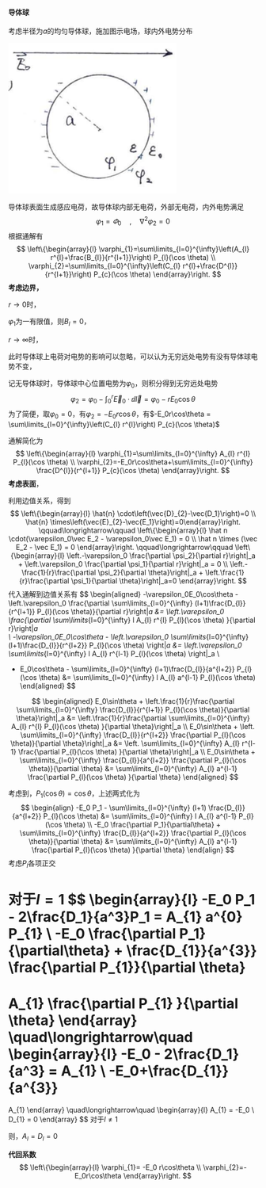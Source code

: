 #### 导体球

考虑半径为$a$的均匀导体球，施加图示电场，球内外电势分布

<img src="导体球问题.assets/image-20220408203806096.png" alt="image-20220408203806096" style="zoom:67%;" />

导体球表面生成感应电荷，故导体球内部无电荷，外部无电荷，内外电势满足
$$
\varphi_{1}=\varPhi_0 \quad, \quad \nabla^{2} \varphi_{2}=0
$$
根据通解有
$$
\left\{\begin{array}{l}
\varphi_{1}=\sum\limits_{l=0}^{\infty}\left(A_{l} r^{l}+\frac{B_{l}}{r^{l+1}}\right) P_{l}(\cos \theta) 
\\
\varphi_{2}=\sum\limits_{l=0}^{\infty}\left(C_{l} r^{l}+\frac{D^{l}}{r^{l+1}}\right) P_{c}(\cos \theta)
\end{array}\right.
$$
**考虑边界，**

$r\rightarrow 0$时，

$\varphi_1$为一有限值，则$B_l = 0$，

$r\rightarrow \infty$时，

此时导体球上电荷对电势的影响可以忽略，可以认为无穷远处电势有没有导体球电势不变，

记无导体球时，导体球中心位置电势为$\varphi_0$，则积分得到无穷远处电势
$$
\varphi_2 = \varphi_0 -\int_0^r \vec E_0 \cdot\dd{\vec l} = \varphi_0 -rE_0\cos\theta
$$
为了简便，取$\varphi_0 = 0$，有$\varphi_2 = -E_0r\cos\theta$，有$-E_0r\cos\theta = \sum\limits_{l=0}^{\infty}\left(C_{l} r^{l}\right) P_{c}(\cos \theta)$

通解简化为
$$
\left\{\begin{array}{l}
\varphi_{1}=\sum\limits_{l=0}^{\infty} A_{l} r^{l}  P_{l}(\cos \theta) 
\\
\varphi_{2}=-E_0r\cos\theta+\sum\limits_{l=0}^{\infty} \frac{D^{l}}{r^{l+1}} P_{c}(\cos \theta)
\end{array}\right.
$$
**考虑表面**，

利用边值关系，得到
$$
\left\{\begin{array}{l}
\hat{n} \cdot\left(\vec{D}_{2}-\vec{D_1}\right)=0 
\\
\hat{n} \times\left(\vec{E}_{2}-\vec{E_1}\right)=0\end{array}\right.
\qquad\longrightarrow\qquad
\left\{\begin{array}{l}
\hat n \cdot(\varepsilon_0\vec E_2 - \varepsilon_0\vec E_1) = 0
\\
\hat n \times (\vec E_2 - \vec E_1) = 0
\end{array}\right.
\qquad\longrightarrow\qquad
\left\{\begin{array}{l}
\left.-\varepsilon_0 \frac{\partial \psi_2}{\partial r}\right|_a + \left.\varepsilon_0 \frac{\partial \psi_1}{\partial r}\right|_a  = 0
\\
\left.-\frac{1}{r}\frac{\partial \psi_2}{\partial \theta}\right|_a + \left.\frac{1}{r}\frac{\partial \psi_1}{\partial \theta}\right|_a=0
\end{array}\right.
$$
代入通解到边值关系有
$$
\begin{aligned}
-\varepsilon_0E_0\cos\theta - \left.\varepsilon_0 \frac{\partial \sum\limits_{l=0}^{\infty} (l+1)\frac{D_{l}}{r^{l+1}} P_{l}(\cos \theta)}{\partial r}\right|_a 
&= 
\left.\varepsilon_0 \frac{\partial \sum\limits_{l=0}^{\infty} l A_{l} r^{l}  P_{l}(\cos \theta) }{\partial r}\right|_a  
\\
-\varepsilon_0E_0\cos\theta - \left.\varepsilon_0  \sum\limits_{l=0}^{\infty} (l+1)\frac{D_{l}}{r^{l+2}} P_{l}(\cos \theta) \right|_a 
&=
\left.\varepsilon_0  \sum\limits_{l=0}^{\infty} l A_{l} r^{l-1}  P_{l}(\cos \theta)  \right|_a
\\
- E_0\cos\theta -  \sum\limits_{l=0}^{\infty} (l+1)\frac{D_{l}}{a^{l+2}} P_{l}(\cos \theta) 
&=
\sum\limits_{l=0}^{\infty} l A_{l} a^{l-1}  P_{l}(\cos \theta) 
\end{aligned}
$$

$$
\begin{aligned} 
E_0\sin\theta
+
\left.\frac{1}{r}\frac{\partial \sum\limits_{l=0}^{\infty} \frac{D_{l}}{r^{l+1}} P_{l}(\cos \theta)}{\partial \theta}\right|_a 
&=
\left.\frac{1}{r}\frac{\partial \sum\limits_{l=0}^{\infty} A_{l} r^{l}  P_{l}(\cos \theta) }{\partial \theta}\right|_a
\\
E_0\sin\theta
+
\left. \sum\limits_{l=0}^{\infty} \frac{D_{l}}{r^{l+2}} \frac{\partial P_{l}(\cos \theta)}{\partial \theta}\right|_a 
&=
\left. \sum\limits_{l=0}^{\infty} A_{l} r^{l-1}  \frac{\partial P_{l}(\cos \theta) }{\partial \theta}\right|_a
\\
E_0\sin\theta
+
\sum\limits_{l=0}^{\infty} \frac{D_{l}}{a^{l+2}} \frac{\partial P_{l}(\cos \theta)}{\partial \theta} 
&=
\sum\limits_{l=0}^{\infty} A_{l} a^{l-1}  \frac{\partial P_{l}(\cos \theta) }{\partial \theta} 
\end{aligned}
$$

考虑到，$P_1(\cos\theta) = \cos\theta$，上述两式化为
$$
\begin{align} 
-E_0 P_1 - \sum\limits_{l=0}^{\infty} (l+1) \frac{D_{l}}{a^{l+2}} P_{l}(\cos \theta) 
&=
\sum\limits_{l=0}^{\infty} l A_{l} a^{l-1}  P_{l}(\cos \theta) 
\\
-E_0 \frac{\partial P_1}{\partial\theta}
+
\sum\limits_{l=0}^{\infty} \frac{D_{l}}{a^{l+2}} \frac{\partial P_{l}(\cos \theta)}{\partial \theta} 
&=
\sum\limits_{l=0}^{\infty} A_{l} a^{l-1}  \frac{\partial P_{l}(\cos \theta) }{\partial \theta} 
\end{align}
$$
考虑$P_l$各项正交

对于$l=1$
$$
\begin{array}{l} 
-E_0 P_1 - 2\frac{D_1}{a^3}P_1 = A_{1} a^{0}  P_{1}
\\
-E_0 \frac{\partial P_1}{\partial\theta}
+
\frac{D_{1}}{a^{3}} \frac{\partial P_{1}}{\partial \theta} 
=
A_{1} \frac{\partial P_{1} }{\partial \theta}
\end{array}
\quad\longrightarrow\quad
\begin{array}{l} 
-E_0 - 2\frac{D_1}{a^3} = A_{1}
\\
-E_0+\frac{D_{1}}{a^{3}}
=
A_{1}
\end{array}
\quad\longrightarrow\quad
\begin{array}{l} 
A_{1} = -E_0
\\
D_{1} = 0
\end{array}
$$
对于$l\ne 1$

则，$A_l = D_l = 0$

**代回系数**
$$
\left\{\begin{array}{l}
\varphi_{1}= -E_0 r\cos\theta
\\
\varphi_{2}=-E_0r\cos\theta
\end{array}\right.
$$
